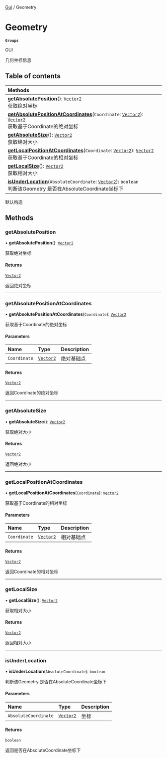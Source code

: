 [Gui](../groups/Gui.Gui.md) / Geometry

# Geometry <Badge type="tip" text="Class" /> <Score text="Geometry" />

**`Groups`**

GUI

几何坐标信息

## Table of contents

| Methods |
| :-----|
| **[getAbsolutePosition](UI.Geometry.md#getabsoluteposition)**(): [`Vector2`](Type.Vector2.md) <br> 获取绝对坐标|
| **[getAbsolutePositionAtCoordinates](UI.Geometry.md#getabsolutepositionatcoordinates)**(`Coordinate`: [`Vector2`](Type.Vector2.md)): [`Vector2`](Type.Vector2.md) <br> 获取基于Coordinate的绝对坐标|
| **[getAbsoluteSize](UI.Geometry.md#getabsolutesize)**(): [`Vector2`](Type.Vector2.md) <br> 获取绝对大小|
| **[getLocalPositionAtCoordinates](UI.Geometry.md#getlocalpositionatcoordinates)**(`Coordinate`: [`Vector2`](Type.Vector2.md)): [`Vector2`](Type.Vector2.md) <br> 获取基于Coordinate的相对坐标|
| **[getLocalSize](UI.Geometry.md#getlocalsize)**(): [`Vector2`](Type.Vector2.md) <br> 获取相对大小|
| **[isUnderLocation](UI.Geometry.md#isunderlocation)**(`AbsoluteCoordinate`: [`Vector2`](Type.Vector2.md)): `boolean` <br> 判断该Geometry 是否在AbsoluteCoordinate坐标下|

默认构造

## Methods

### getAbsolutePosition <Score text="getAbsolutePosition" /> 

• **getAbsolutePosition**(): [`Vector2`](Type.Vector2.md) <Badge type="tip" text="client" />

获取绝对坐标


#### Returns

[`Vector2`](Type.Vector2.md)

返回绝对坐标

___

### getAbsolutePositionAtCoordinates <Score text="getAbsolutePositionAtCoordinates" /> 

• **getAbsolutePositionAtCoordinates**(`Coordinate`): [`Vector2`](Type.Vector2.md) <Badge type="tip" text="client" />

获取基于Coordinate的绝对坐标


#### Parameters

| Name | Type | Description |
| :------ | :------ | :------ |
| `Coordinate` | [`Vector2`](Type.Vector2.md) | 绝对基础点 |

#### Returns

[`Vector2`](Type.Vector2.md)

返回Coordinate的绝对坐标

___

### getAbsoluteSize <Score text="getAbsoluteSize" /> 

• **getAbsoluteSize**(): [`Vector2`](Type.Vector2.md) <Badge type="tip" text="client" />

获取绝对大小


#### Returns

[`Vector2`](Type.Vector2.md)

返回绝对大小

___

### getLocalPositionAtCoordinates <Score text="getLocalPositionAtCoordinates" /> 

• **getLocalPositionAtCoordinates**(`Coordinate`): [`Vector2`](Type.Vector2.md) <Badge type="tip" text="client" />

获取基于Coordinate的相对坐标


#### Parameters

| Name | Type | Description |
| :------ | :------ | :------ |
| `Coordinate` | [`Vector2`](Type.Vector2.md) | 相对基础点 |

#### Returns

[`Vector2`](Type.Vector2.md)

返回Coordinate的相对坐标

___

### getLocalSize <Score text="getLocalSize" /> 

• **getLocalSize**(): [`Vector2`](Type.Vector2.md) <Badge type="tip" text="client" />

获取相对大小


#### Returns

[`Vector2`](Type.Vector2.md)

返回相对大小

___

### isUnderLocation <Score text="isUnderLocation" /> 

• **isUnderLocation**(`AbsoluteCoordinate`): `boolean` <Badge type="tip" text="client" />

判断该Geometry 是否在AbsoluteCoordinate坐标下


#### Parameters

| Name | Type | Description |
| :------ | :------ | :------ |
| `AbsoluteCoordinate` | [`Vector2`](Type.Vector2.md) | 坐标 |

#### Returns

`boolean`

返回是否在AbsoluteCoordinate坐标下
